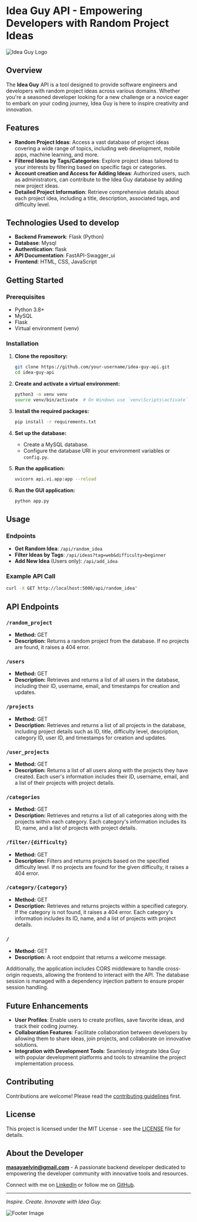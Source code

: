 # Idea Guy API - Empowering Developers with Random Project Ideas

![Idea Guy Logo](https://unsplash.com/photos/love-wooden-signage-on-brown-wooden-fence-j8OIk-G8wpw)

## Overview
The **Idea Guy** API is a  tool designed to provide software engineers and developers with random project ideas across various domains. Whether you're a seasoned developer looking for a new challenge or a novice eager to embark on your coding journey, Idea Guy is here to inspire creativity and innovation.

## Features
- **Random Project Ideas**: Access a vast database of project ideas covering a wide range of topics, including web development, mobile apps, machine learning, and more.
- **Filtered Ideas by Tags/Categories**: Explore project ideas tailored to your interests by filtering based on specific tags or categories.
- **Account creation and Access for Adding Ideas**: Authorized users, such as administrators, can contribute to the Idea Guy database by adding new project ideas.
- **Detailed Project Information**: Retrieve comprehensive details about each project idea, including a title, description, associated tags, and difficulty level.

## Technologies Used to develop
- **Backend Framework**: Flask (Python)
- **Database**: Mysql
- **Authentication**: flask
- **API Documentation**: FastAPI-Swagger_ui
- **Frontend**: HTML, CSS, JavaScript

## Getting Started
### Prerequisites
- Python 3.8+
- MySQL
- Flask
- Virtual environment (venv)

### Installation
1. **Clone the repository:**
    ```bash
    git clone https://github.com/your-username/idea-guy-api.git
    cd idea-guy-api
    ```

2. **Create and activate a virtual environment:**
    ```bash
    python3 -m venv venv
    source venv/bin/activate  # On Windows use `venv\Scripts\activate`
    ```

3. **Install the required packages:**
    ```bash
    pip install -r requirements.txt
    ```

4. **Set up the database:**
    - Create a MySQL database.
    - Configure the database URI in your environment variables or `config.py`.

5. **Run the application:**
    ```bash
    uvicorn api.vi.app:app --reload
    ```
5. **Run the GUI application:**
     ```bash
    python app.py 
    ```

## Usage
### Endpoints
- **Get Random Idea**: `/api/random_idea`
- **Filter Ideas by Tags**: `/api/ideas?tag=web&difficulty=beginner`
- **Add New Idea** (Users only): `/api/add_idea`

### Example API Call
```bash
curl -X GET http://localhost:5000/api/random_idea"
```

## API Endpoints

### `/random_project`
- **Method:** GET
- **Description:** Returns a random project from the database. If no projects are found, it raises a 404 error.

### `/users`
- **Method:** GET
- **Description:** Retrieves and returns a list of all users in the database, including their ID, username, email, and timestamps for creation and updates.

### `/projects`
- **Method:** GET
- **Description:** Retrieves and returns a list of all projects in the database, including project details such as ID, title, difficulty level, description, category ID, user ID, and timestamps for creation and updates.

### `/user_projects`
- **Method:** GET
- **Description:** Returns a list of all users along with the projects they have created. Each user's information includes their ID, username, email, and a list of their projects with project details.

### `/categories`
- **Method:** GET
- **Description:** Retrieves and returns a list of all categories along with the projects within each category. Each category's information includes its ID, name, and a list of projects with project details.

### `/filter/{difficulty}`
- **Method:** GET
- **Description:** Filters and returns projects based on the specified difficulty level. If no projects are found for the given difficulty, it raises a 404 error.

### `/category/{category}`
- **Method:** GET
- **Description:** Retrieves and returns projects within a specified category. If the category is not found, it raises a 404 error. Each category's information includes its ID, name, and a list of projects with project details.

### `/`
- **Method:** GET
- **Description:** A root endpoint that returns a welcome message.

Additionally, the application includes CORS middleware to handle cross-origin requests, allowing the frontend to interact with the API. The database session is managed with a dependency injection pattern to ensure proper session handling.

## Future Enhancements
- **User Profiles**: Enable users to create profiles, save favorite ideas, and track their coding journey.
- **Collaboration Features**: Facilitate collaboration between developers by allowing them to share ideas, join projects, and collaborate on innovative solutions.
- **Integration with Development Tools**: Seamlessly integrate Idea Guy with popular development platforms and tools to streamline the project implementation process.

## Contributing
Contributions are welcome! Please read the [contributing guidelines](CONTRIBUTING.md) first.

## License
This project is licensed under the MIT License - see the [LICENSE](LICENSE) file for details.

## About the Developer
**masayaelvin@gmail.com** - A passionate backend developer dedicated to empowering the developer community with innovative tools and resources.

Connect with me on [LinkedIn](https://www.linkedin.com/in/elvin-masaya/) or follow me on [GitHub](https://github.com/Masayaelvin).

---

*Inspire. Create. Innovate with Idea Guy.*

![Footer Image](path-to-your-footer-image)